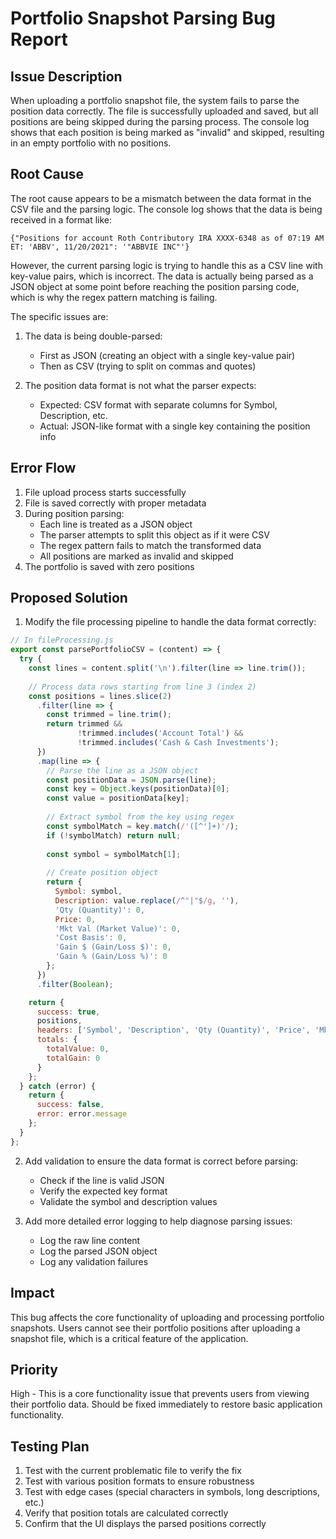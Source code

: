 # Portfolio Snapshot Parsing Bug Report

## Issue Description
When uploading a portfolio snapshot file, the system fails to parse the position data correctly. The file is successfully uploaded and saved, but all positions are being skipped during the parsing process. The console log shows that each position is being marked as "invalid" and skipped, resulting in an empty portfolio with no positions.

## Root Cause
The root cause appears to be a mismatch between the data format in the CSV file and the parsing logic. The console log shows that the data is being received in a format like:

```
{"Positions for account Roth Contributory IRA XXXX-6348 as of 07:19 AM ET: 'ABBV', 11/20/2021": '"ABBVIE INC"'}
```

However, the current parsing logic is trying to handle this as a CSV line with key-value pairs, which is incorrect. The data is actually being parsed as a JSON object at some point before reaching the position parsing code, which is why the regex pattern matching is failing.

The specific issues are:

1. The data is being double-parsed:
   - First as JSON (creating an object with a single key-value pair)
   - Then as CSV (trying to split on commas and quotes)

2. The position data format is not what the parser expects:
   - Expected: CSV format with separate columns for Symbol, Description, etc.
   - Actual: JSON-like format with a single key containing the position info

## Error Flow
1. File upload process starts successfully
2. File is saved correctly with proper metadata
3. During position parsing:
   - Each line is treated as a JSON object
   - The parser attempts to split this object as if it were CSV
   - The regex pattern fails to match the transformed data
   - All positions are marked as invalid and skipped
4. The portfolio is saved with zero positions

## Proposed Solution
1. Modify the file processing pipeline to handle the data format correctly:

```javascript
// In fileProcessing.js
export const parsePortfolioCSV = (content) => {
  try {
    const lines = content.split('\n').filter(line => line.trim());
    
    // Process data rows starting from line 3 (index 2)
    const positions = lines.slice(2)
      .filter(line => {
        const trimmed = line.trim();
        return trimmed && 
               !trimmed.includes('Account Total') && 
               !trimmed.includes('Cash & Cash Investments');
      })
      .map(line => {
        // Parse the line as a JSON object
        const positionData = JSON.parse(line);
        const key = Object.keys(positionData)[0];
        const value = positionData[key];
        
        // Extract symbol from the key using regex
        const symbolMatch = key.match(/'([^']+)'/);
        if (!symbolMatch) return null;
        
        const symbol = symbolMatch[1];
        
        // Create position object
        return {
          Symbol: symbol,
          Description: value.replace(/^"|"$/g, ''),
          'Qty (Quantity)': 0,
          Price: 0,
          'Mkt Val (Market Value)': 0,
          'Cost Basis': 0,
          'Gain $ (Gain/Loss $)': 0,
          'Gain % (Gain/Loss %)': 0
        };
      })
      .filter(Boolean);

    return {
      success: true,
      positions,
      headers: ['Symbol', 'Description', 'Qty (Quantity)', 'Price', 'Mkt Val (Market Value)', 'Cost Basis', 'Gain $ (Gain/Loss $)', 'Gain % (Gain/Loss %)'],
      totals: {
        totalValue: 0,
        totalGain: 0
      }
    };
  } catch (error) {
    return {
      success: false,
      error: error.message
    };
  }
};
```

2. Add validation to ensure the data format is correct before parsing:
   - Check if the line is valid JSON
   - Verify the expected key format
   - Validate the symbol and description values

3. Add more detailed error logging to help diagnose parsing issues:
   - Log the raw line content
   - Log the parsed JSON object
   - Log any validation failures

## Impact
This bug affects the core functionality of uploading and processing portfolio snapshots. Users cannot see their portfolio positions after uploading a snapshot file, which is a critical feature of the application.

## Priority
High - This is a core functionality issue that prevents users from viewing their portfolio data. Should be fixed immediately to restore basic application functionality.

## Testing Plan
1. Test with the current problematic file to verify the fix
2. Test with various position formats to ensure robustness
3. Test with edge cases (special characters in symbols, long descriptions, etc.)
4. Verify that position totals are calculated correctly
5. Confirm that the UI displays the parsed positions correctly 
